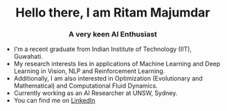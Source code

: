 <h1 align = "center">Hello there, I am Ritam Majumdar</h1>
<h3 align = "center">A very keen AI Enthusiast</h3>

- I'm a recent graduate from Indian Institute of Technology (IIT), Guwahati. 
- My research interests lies in applications of Machine Learning and Deep Learning in Vision, NLP and Reinforcement Learning.
- Additionally, I am also interested in Optimization (Evolutionary and Mathematical) and Computational Fluid Dynamics.
- Currently working as an AI Researcher at UNSW, Sydney.
- You can find me on [LinkedIn](https://www.linkedin.com/in/ritam-12/)
